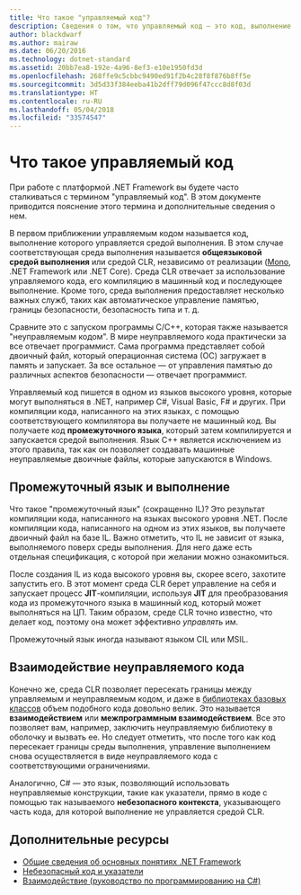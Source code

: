```yaml
---
title: Что такое "управляемый код"?
description: Сведения о том, что управляемый код — это код, выполнение которого управляется средой выполнения CLR.
author: blackdwarf
ms.author: mairaw
ms.date: 06/20/2016
ms.technology: dotnet-standard
ms.assetid: 20bb7ea8-192e-4a96-8ef3-e10e1950fd3d
ms.openlocfilehash: 268ffe9c5cbbc9490ed91f2b4c28f8f876b8ff5e
ms.sourcegitcommit: 3d5d33f384eeba41b2dff79d096f47ccc8d8f03d
ms.translationtype: HT
ms.contentlocale: ru-RU
ms.lasthandoff: 05/04/2018
ms.locfileid: "33574547"
---
```

# <a name="what-is-managed-code"></a>Что такое управляемый код

При работе с платформой .NET Framework вы будете часто сталкиваться с термином "управляемый код". В этом документе приводится пояснение этого термина и дополнительные сведения о нем.

В первом приближении управляемым кодом называется код, выполнение которого управляется средой выполнения. В этом случае соответствующая среда выполнения называется **общеязыковой средой выполнения** или средой CLR, независимо от реализации ([Mono](https://www.mono-project.com/), .NET Framework или .NET Core). Среда CLR отвечает за использование управляемого кода, его компиляцию в машинный код и последующее выполнение. Кроме того, среда выполнения предоставляет несколько важных служб, таких как автоматическое управление памятью, границы безопасности, безопасность типа и т. д.

Сравните это с запуском программы C/C++, которая также называется "неуправляемым кодом". В мире неуправляемого кода практически за все отвечает программист. Сама программа представляет собой двоичный файл, который операционная система (ОС) загружает в память и запускает. За все остальное — от управления памятью до различных аспектов безопасности — отвечает программист.

Управляемый код пишется в одном из языков высокого уровня, которые могут выполняться в .NET, например C#, Visual Basic, F# и других. При компиляции кода, написанного на этих языках, с помощью соответствующего компилятора вы получаете не машинный код. Вы получаете код **промежуточного языка**, который затем компилируется и запускается средой выполнения. Язык C++ является исключением из этого правила, так как он позволяет создавать машинные неуправляемые двоичные файлы, которые запускаются в Windows.

## <a name="intermediate-language--execution"></a>Промежуточный язык и выполнение

Что такое "промежуточный язык" (сокращенно IL)? Это результат компиляции кода, написанного на языках высокого уровня .NET. После компиляции кода, написанного на одном из этих языков, вы получаете двоичный файл на базе IL. Важно отметить, что IL не зависит от языка, выполняемого поверх среды выполнения. Для него даже есть отдельная спецификация, с которой при желании можно ознакомиться.

После создания IL из кода высокого уровня вы, скорее всего, захотите запустить его. В этот момент среда CLR берет управление на себя и запускает процесс **JIT**-компиляции, используя **JIT** для преобразования кода из промежуточного языка в машинный код, который может выполняться на ЦП. Таким образом, среде CLR точно известно, что делает код, поэтому она может эффективно _управлять_ им.

Промежуточный язык иногда называют языком CIL или MSIL.

## <a name="unmanaged-code-interoperability"></a>Взаимодействие неуправляемого кода

Конечно же, среда CLR позволяет пересекать границы между управляемым и неуправляемым кодом, и даже в [библиотеках базовых классов](framework-libraries.md) объем подобного кода довольно велик. Это называется **взаимодействием** или **межпрограммным взаимодействием**. Все это позволяет вам, например, заключить неуправляемую библиотеку в оболочку и вызвать ее. Но следует отметить, что после того как код пересекает границы среды выполнения, управление выполнением снова осуществляется в виде неуправляемого кода с соответствующими ограничениями.

Аналогично, C# — это язык, позволяющий использовать неуправляемые конструкции, такие как указатели, прямо в коде с помощью так называемого **небезопасного контекста**, указывающего часть кода, для которой выполнение не управляется средой CLR.

## <a name="more-resources"></a>Дополнительные ресурсы

*   [Общие сведения об основных понятиях .NET Framework](https://msdn.microsoft.com/library/zw4w595w.aspx)
*   [Небезопасный код и указатели](../../docs/csharp/programming-guide/unsafe-code-pointers/index.md)
*   [Взаимодействие (руководство по программированию на C#)](https://msdn.microsoft.com/library/ms173184.aspx)
